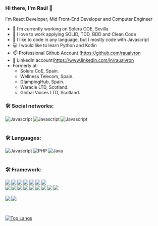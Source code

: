 ### Hi there, I'm Raúl 👋

I'm React Developer, Mid Front-End Developer and Computer Engineer

- 🔭 I’m currently working on Solera COE, Sevilla
- 💬 I love to work applying SOLID, TDD, BDD and Clean Code
- 🌱 I like to code in any language, but I mostly code with Javascript
- :computer: I would like to learn Python and Kotlin
- 📫 Professional Github Account (https://github.com/raualvron
- :newspaper: LinkedIn account(https://www.linkedin.com/in/raualvron
- Formerly at:
  - Solera CoE, Spain.
  - Wellness Telecom, Spain.
  - GlampingHub, Spain.
  - Waracle LTD, Scotland.
  - Global Voices LTD, Scotland.
  
### 🛠 Social networks:
<img align="left" alt="Javascript" src="https://img.shields.io/badge/GitHub-100000?style=for-the-badge&logo=github&logoColor=white"/>
<img align="left" alt="Javascript" src="https://img.shields.io/badge/LinkedIn-0077B5?style=for-the-badge&logo=linkedin&logoColor=white"/>
<img align="left" alt="Javascript" src="https://img.shields.io/badge/Twitter-1DA1F2?style=for-the-badge&logo=twitter&logoColor=white"/>
<br/><br/>
  
### 🛠 Languages:
<img align="left" alt="Javascript" src="https://img.shields.io/badge/JavaScript-323330?style=for-the-badge&logo=javascript&logoColor=F7DF1E"/>
<img align="left" alt="PHP" src="https://img.shields.io/badge/PHP-777BB4?style=for-the-badge&logo=php&logoColor=white"/> 
<img align="left" alt="Java" src="https://img.shields.io/badge/Java-ED8B00?style=for-the-badge&logo=java&logoColor=white"/>

<br/><br/>
### 🛠 Framework:
<img align="left" src="https://img.shields.io/badge/Angular-DD0031?style=for-the-badge&logo=angular&logoColor=white"/>
<img align="left" src="https://img.shields.io/badge/AngularJS-E23237?style=for-the-badge&logo=angularjs&logoColor=white"/>
<img align="left" src="https://img.shields.io/badge/Ant%20Design-1890FF?style=for-the-badge&logo=antdesign&logoColor=white"/>
<img align="left" src="https://img.shields.io/badge/Bootstrap-563D7C?style=for-the-badge&logo=bootstrap&logoColor=white"/>
<img align="left" src="https://img.shields.io/badge/Cypress-17202C?style=for-the-badge&logo=cypress&logoColor=white"/>
<img align="left" src="https://img.shields.io/badge/ember.js-E04E39?style=for-the-badge&logo=emberdotjs&logoColor=white"/>
<img align="left" src="https://img.shields.io/badge/Express.js-000000?style=for-the-badge&logo=express&logoColor=white"/>
<br/>
<img align="left" src="https://img.shields.io/badge/firebase-ffca28?style=for-the-badge&logo=firebase&logoColor=black"/>
<img align="left" src="https://img.shields.io/badge/Gulp-CF4647?style=for-the-badge&logo=gulp&logoColor=white"/>
<img align="left" src="https://img.shields.io/badge/Jasmine-8A4182?style=for-the-badge&logo=Jasmine&logoColor=white"/>
<img align="left" src="https://img.shields.io/badge/Jest-C21325?style=for-the-badge&logo=jest&logoColor=white"/>
<img align="left" src="https://img.shields.io/badge/JWT-000000?style=for-the-badge&logo=JSON%20web%20tokens&logoColor=white"/>
<img align="left" src="https://img.shields.io/badge/Node.js-339933?style=for-the-badge&logo=nodedotjs&logoColor=white"/>
<img align="left" src="https://img.shields.io/badge/npm-CB3837?style=for-the-badge&logo=npm&logoColor=white"/>
<img align="left" src="https://img.shields.io/badge/React-20232A?style=for-the-badge&logo=react&logoColor=61DAFB"/>
<img align="left" src="https://img.shields.io/badge/Redux-593D88?style=for-the-badge&logo=redux&logoColor=white"/>
<br/><br/>
<img align="left" src="https://img.shields.io/badge/Sass-CC6699?style=for-the-badge&logo=sass&logoColor=white"/>
<img align="left" src="https://img.shields.io/badge/underscore%20js-0371B5?style=for-the-badge&logo=underscore.js&logoColor=white"/>

<br></br>

[![Top Langs](https://github-readme-stats.vercel.app/api/top-langs/?username=raualvron)](https://github.com/raualvron/github-readme-stats)
